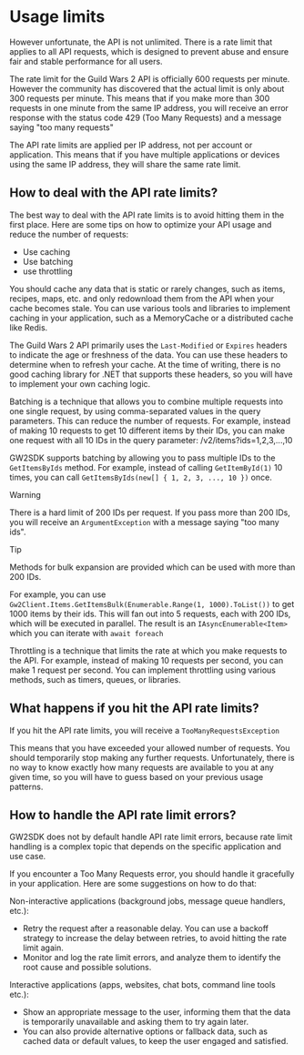 # Usage limits

However unfortunate, the API is not unlimited. There is a rate limit that applies to all API requests, which is designed to prevent abuse and ensure fair and stable performance for all users.

The rate limit for the Guild Wars 2 API is officially 600 requests per minute. However the community has discovered that the actual limit is only about 300 requests per minute. This means that if you make more than 300 requests in one minute from the same IP address, you will receive an error response with the status code 429 (Too Many Requests) and a message saying "too many requests"

The API rate limits are applied per IP address, not per account or application. This means that if you have multiple applications or devices using the same IP address, they will share the same rate limit.

## How to deal with the API rate limits?

The best way to deal with the API rate limits is to avoid hitting them in the first place. Here are some tips on how to optimize your API usage and reduce the number of requests:

- Use caching
- Use batching
- use throttling

You should cache any data that is static or rarely changes, such as items, recipes, maps, etc. and only redownload them from the API when your cache becomes stale. You can use various tools and libraries to implement caching in your application, such as a MemoryCache or a distributed cache like Redis.

The Guild Wars 2 API primarily uses the `Last-Modified` or `Expires` headers to indicate the age or freshness of the data. You can use these headers to determine when to refresh your cache. At the time of writing, there is no good caching library for .NET that supports these headers, so you will have to implement your own caching logic.

Batching is a technique that allows you to combine multiple requests into one single request, by using comma-separated values in the query parameters. This can reduce the number of requests. For example, instead of making 10 requests to get 10 different items by their IDs, you can make one request with all 10 IDs in the query parameter: /v2/items?ids=1,2,3,...,10

GW2SDK supports batching by allowing you to pass multiple IDs to the `GetItemsByIds` method. For example, instead of calling `GetItemById(1)` 10 times, you can call `GetItemsByIds(new[] { 1, 2, 3, ..., 10 })` once.

> [!WARNING]
> There is a hard limit of 200 IDs per request. If you pass more than 200 IDs, you will receive an `ArgumentException` with a message saying "too many ids".

> [!TIP]
> Methods for bulk expansion are provided which can be used with more than 200 IDs.
> 
> For example, you can use `Gw2Client.Items.GetItemsBulk(Enumerable.Range(1, 1000).ToList())` to get 1000 items by their ids. This will fan out into 5 requests, each with 200 IDs, which will be executed in parallel. The result is an `IAsyncEnumerable<Item>` which you can iterate with `await foreach`

Throttling is a technique that limits the rate at which you make requests to the API. For example, instead of making 10 requests per second, you can make 1 request per second. You can implement throttling using various methods, such as timers, queues, or libraries.

## What happens if you hit the API rate limits?

If you hit the API rate limits, you will receive a `TooManyRequestsException`

This means that you have exceeded your allowed number of requests. You should temporarily stop making any further requests. Unfortunately, there is no way to know exactly how many requests are available to you at any given time, so you will have to guess based on your previous usage patterns.

## How to handle the API rate limit errors?

GW2SDK does not by default handle API rate limit errors, because rate limit handling is a complex topic that depends on the specific application and use case.

If you encounter a Too Many Requests error, you should handle it gracefully in your application. Here are some suggestions on how to do that:

Non-interactive applications (background jobs, message queue handlers, etc.):

- Retry the request after a reasonable delay. You can use a backoff strategy to increase the delay between retries, to avoid hitting the rate limit again.
- Monitor and log the rate limit errors, and analyze them to identify the root cause and possible solutions.

Interactive applications (apps, websites, chat bots, command line tools etc.):

- Show an appropriate message to the user, informing them that the data is temporarily unavailable and asking them to try again later.
- You can also provide alternative options or fallback data, such as cached data or default values, to keep the user engaged and satisfied.
